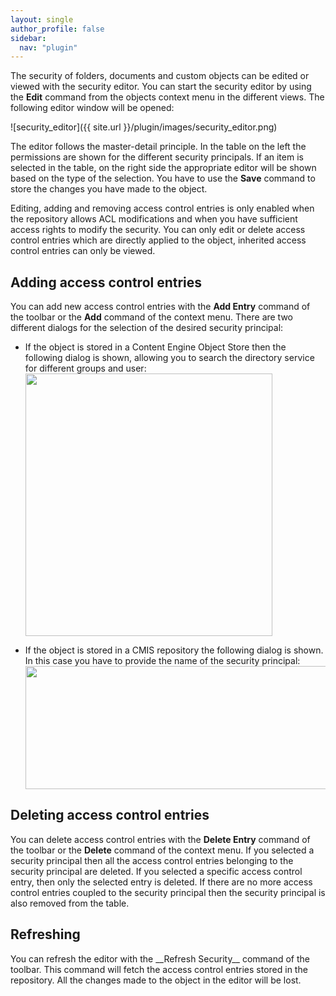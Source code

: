 ```yaml
---
layout: single
author_profile: false
sidebar:
  nav: "plugin"
---
```


The security of folders, documents and custom objects can be edited or viewed with the security editor. You can start the security editor by using the __Edit__ command from the objects context menu in the different views. The following editor window will be opened:

![security_editor]({{ site.url }}/plugin/images/security_editor.png)

The editor follows the master-detail principle. In the table on the left the permissions are shown for the different security principals. If an item is selected in the table, on the right side the appropriate editor will be shown based on the type of the selection. You have to use the __Save__ command to store the changes you have made to the object.

Editing, adding and removing access control entries is only enabled when the repository allows ACL modifications and when you have sufficient access rights to modify the security. You can only edit or delete access control entries which are directly applied to the object, inherited access control entries can only be viewed.
## Adding access control entries
You can add new access control entries with the __Add Entry__ command of the toolbar or the __Add__ command of the context menu. There are two different dialogs for the selection of the desired security principal:

* If the object is stored in a Content Engine Object Store then the following dialog is shown, allowing you to search the directory service for different groups and user:
<a href="http://www.ecmdeveloper.com/wp-content/uploads/2012/11/principel_selection_realm.png"><img src="http://192.168.142.129/wp-content/uploads/2012/11/principel_selection_realm.png" alt="" title="principal_selection_realm" width="395" height="420" class="alignnone size-full wp-image-658" /></a>

* If the object is stored in a CMIS repository the following dialog is shown. In this case you have to provide the name of the security principal:
<a href="http://www.ecmdeveloper.com/wp-content/uploads/2012/12/principal_selection_no_realm.png"><img src="http://www.ecmdeveloper.com/wp-content/uploads/2012/12/principal_selection_no_realm.png" alt="" title="principal_selection_no_realm" width="488" height="197" class="alignnone size-full wp-image-697" /></a>

## Deleting access control entries
You can delete access control entries with the __Delete Entry__ command of the toolbar or the __Delete__ command of the context menu. If you selected a security principal then all the access control entries belonging to the security principal are deleted. If you selected a specific access control entry, then only the selected entry is deleted. If there are no more access control entries coupled to the security principal then the security principal is also removed from the table.
<h2>Refreshing</h2>
You can refresh the editor with the __Refresh Security__ command of the toolbar. This command will fetch the access control entries stored in the repository. All the changes made to the object in the editor will be lost.
